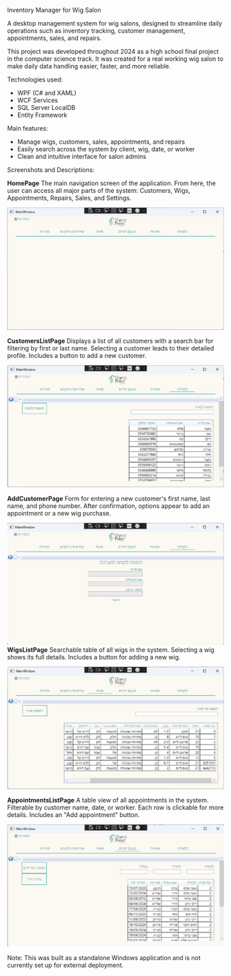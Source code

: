 Inventory Manager for Wig Salon

A desktop management system for wig salons, designed to streamline daily operations such as inventory tracking, customer management, appointments, sales, and repairs.

This project was developed throughout 2024 as a high school final project in the computer science track. It was created for a real working wig salon to make daily data handling easier, faster, and more reliable.

Technologies used:

* WPF (C# and XAML)
* WCF Services
* SQL Server LocalDB
* Entity Framework

Main features:

* Manage wigs, customers, sales, appointments, and repairs
* Easily search across the system by client, wig, date, or worker
* Clean and intuitive interface for salon admins

Screenshots and Descriptions:

**HomePage**
The main navigation screen of the application. From here, the user can access all major parts of the system: Customers, Wigs, Appointments, Repairs, Sales, and Settings.

![HomePage](https://github.com/noa4970/inventory-manager/blob/main/HomePage.png)

**CustomersListPage**
Displays a list of all customers with a search bar for filtering by first or last name. Selecting a customer leads to their detailed profile. Includes a button to add a new customer.

![CustomersListPage](https://github.com/noa4970/inventory-manager/blob/main/CustomersListPage.png)

**AddCustomerPage**
Form for entering a new customer's first name, last name, and phone number. After confirmation, options appear to add an appointment or a new wig purchase.

![AddCustomerPage](https://github.com/noa4970/inventory-manager/blob/main/AddCustomerPage.png)
**WigsListPage**
Searchable table of all wigs in the system. Selecting a wig shows its full details. Includes a button for adding a new wig.

![WigsListPage](https://github.com/noa4970/inventory-manager/blob/main/WigsListPage.png)

**AppointmentsListPage**
A table view of all appointments in the system. Filterable by customer name, date, or worker. Each row is clickable for more details. Includes an "Add appointment" button.

![AppointmentsListPage](https://github.com/noa4970/inventory-manager/blob/main/AppointmentsListPage.png)

Note:
This was built as a standalone Windows application and is not currently set up for external deployment.

